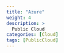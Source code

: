 ```yaml
---
title: "Azure"
weight: 4
description: >
  Public Cloud
categories: [Cloud]
tags: [PublicCloud]
---
```

